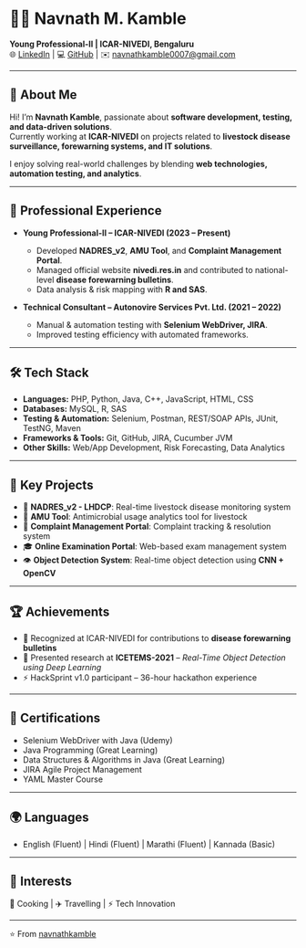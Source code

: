 # 👨‍💻 Navnath M. Kamble  

**Young Professional-II | ICAR-NIVEDI, Bengaluru**  
🌐 [LinkedIn](#) | 💻 [GitHub](https://github.com/navnathkamble) | ✉️ navnathkamble0007@gmail.com  

---

## 🚀 About Me  
Hi! I’m **Navnath Kamble**, passionate about **software development, testing, and data-driven solutions**.  
Currently working at **ICAR-NIVEDI** on projects related to **livestock disease surveillance, forewarning systems, and IT solutions**.  

I enjoy solving real-world challenges by blending **web technologies, automation testing, and analytics**.  

---

## 🏢 Professional Experience  
- **Young Professional-II – ICAR-NIVEDI (2023 – Present)**  
  - Developed **NADRES_v2**, **AMU Tool**, and **Complaint Management Portal**.  
  - Managed official website **nivedi.res.in** and contributed to national-level **disease forewarning bulletins**.  
  - Data analysis & risk mapping with **R and SAS**.  

- **Technical Consultant – Autonovire Services Pvt. Ltd. (2021 – 2022)**  
  - Manual & automation testing with **Selenium WebDriver, JIRA**.  
  - Improved testing efficiency with automated frameworks.  

---

## 🛠️ Tech Stack  
- **Languages:** PHP, Python, Java, C++, JavaScript, HTML, CSS  
- **Databases:** MySQL, R, SAS  
- **Testing & Automation:** Selenium, Postman, REST/SOAP APIs, JUnit, TestNG, Maven  
- **Frameworks & Tools:** Git, GitHub, JIRA, Cucumber JVM  
- **Other Skills:** Web/App Development, Risk Forecasting, Data Analytics  

---

## 📌 Key Projects  
- 🐄 **NADRES_v2 - LHDCP**: Real-time livestock disease monitoring system  
- 💊 **AMU Tool**: Antimicrobial usage analytics tool for livestock  
- 📝 **Complaint Management Portal**: Complaint tracking & resolution system  
- 🎓 **Online Examination Portal**: Web-based exam management system  
- 👁️ **Object Detection System**: Real-time object detection using **CNN + OpenCV**  

---

## 🏆 Achievements  
- 🥇 Recognized at ICAR-NIVEDI for contributions to **disease forewarning bulletins**  
- 🎤 Presented research at **ICETEMS-2021** – *Real-Time Object Detection using Deep Learning*  
- ⚡ HackSprint v1.0 participant – 36-hour hackathon experience  

---

## 📜 Certifications  
- Selenium WebDriver with Java (Udemy)  
- Java Programming (Great Learning)  
- Data Structures & Algorithms in Java (Great Learning)  
- JIRA Agile Project Management  
- YAML Master Course  

---

## 🌍 Languages  
- English (Fluent) | Hindi (Fluent) | Marathi (Fluent) | Kannada (Basic)  

---

## 🎨 Interests  
🍳 Cooking | ✈️ Travelling | ⚡ Tech Innovation  

---

⭐️ From [navnathkamble](https://github.com/navnathkamble)  
